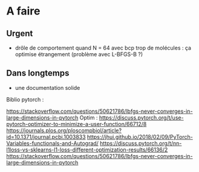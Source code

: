 # A faire
## Urgent

- drôle de comportement quand N = 64 avec bcp trop de molécules : ça optimise étrangement (problème avec L-BFGS-B ?)

## Dans longtemps

- une documentation solide

Biblio pytorch : 

https://stackoverflow.com/questions/50621786/lbfgs-never-converges-in-large-dimensions-in-pytorch
Optim : https://discuss.pytorch.org/t/use-pytorch-optimizer-to-minimize-a-user-function/66712/8
https://journals.plos.org/ploscompbiol/article?id=10.1371/journal.pcbi.1003833
https://jhui.github.io/2018/02/09/PyTorch-Variables-functionals-and-Autograd/
https://discuss.pytorch.org/t/nn-l1loss-vs-sklearns-l1-loss-different-optimization-results/66136/2
https://stackoverflow.com/questions/50621786/lbfgs-never-converges-in-large-dimensions-in-pytorch
